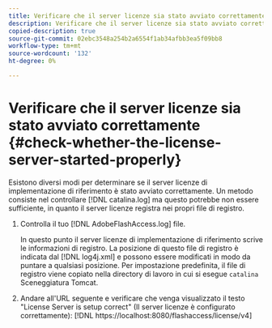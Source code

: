 ```yaml
---
title: Verificare che il server licenze sia stato avviato correttamente
description: Verificare che il server licenze sia stato avviato correttamente
copied-description: true
source-git-commit: 02ebc3548a254b2a6554f1ab34afbb3ea5f09bb8
workflow-type: tm+mt
source-wordcount: '132'
ht-degree: 0%

---
```


# Verificare che il server licenze sia stato avviato correttamente {#check-whether-the-license-server-started-properly}

Esistono diversi modi per determinare se il server licenze di implementazione di riferimento è stato avviato correttamente. Un metodo consiste nel controllare [!DNL catalina.log] ma questo potrebbe non essere sufficiente, in quanto il server licenze registra nei propri file di registro.
1. Controlla il tuo [!DNL AdobeFlashAccess.log] file.

   In questo punto il server licenze di implementazione di riferimento scrive le informazioni di registro. La posizione di questo file di registro è indicata dal [!DNL log4j.xml] e possono essere modificati in modo da puntare a qualsiasi posizione. Per impostazione predefinita, il file di registro viene copiato nella directory di lavoro in cui si esegue `catalina` Sceneggiatura Tomcat.
1. Andare all&#39;URL seguente e verificare che venga visualizzato il testo &quot;License Server is setup correct&quot; (Il server licenze è configurato correttamente):
   [!DNL ht<span></span>tps://localhost:8080/flashaccess/license/v4]
